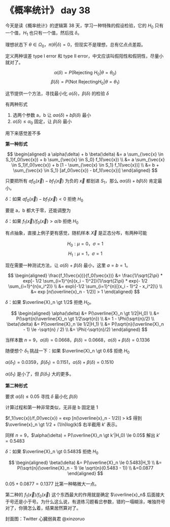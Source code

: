 # 《概率统计》 day 38

今天是读《概率统计》的逻辑第 38 天，学习一种特殊的假设检验，它的 $H_0$ 只有一个值，$H_1$ 也只有一个值，然后找 $\delta$。

理想状态下 $\theta \in \Omega_0$，$\pi(\theta|\delta) = 0$，但现实不是理想，总有亿点点差距。

定义两种误差 type I error 和 type II error，中文应该叫假阳性和假阴性，尽量小就对了。

$$α(δ) = P(\text{Rejecting} \ H_0|θ = θ_0)$$
$$β(δ) = P(\text{Not Rejecting} H_0|θ = θ_1)$$

这节提供一个方法，寻找最小化 $α(δ)，β(δ)$ 的检验 $\delta$

有两种形式

1. 选两个参数 a，b 让 $aα(δ) + bβ(δ)$ 最小
2. $α(δ) \le \alpha_0$ 固定，让 $\beta(\delta)$ 最小

用下来感觉差不多

**第一种形式**

$$
\begin{aligned}
a \alpha(\delta) + b \beta(\delta) &= a \sum_{\vec{x} \in S_1}f_0(\vec{x}) + b \sum_{\vec{x} \in S_0} f_1(\vec{x}) \\
&= a \sum_{\vec{x} \in S_1}f_0(\vec{x}) + b [1 - \sum_{\vec{x} \in S_1} f_1(\vec{x})] \\
&= b + \sum_{\vec{x} \in S_1} [af_0(\vec{x}) - bf_1(\vec{x})]
\end{aligned}
$$

只要把所有 $af_0(\vec{x}) - bf_1(\vec{x})$ 为负的 $\vec{x}$ 都划进 $S_1$，那么 $a \alpha(\delta) + b \beta(\delta)$ 肯定最小。

$\delta$：如果 $af_0(\vec{x}) - bf_1(\vec{x}) \lt 0$ 拒绝 $H_0$

要是 a，b 都大于零，还能调整为

$\delta$：如果 $f_1(\vec{x})/f_0(\vec{x}) > a/b$ 拒绝 $H_0$

有点抽象，直接上例子更有感觉，随机样本 $\vec{X}$ 是正态分布，有两种可能

$$
H_0: \mu = 0，\sigma = 1
$$
$$
H_1: \mu = 1，\sigma = 1
$$

现在需要一种测试方法，让 $\alpha(\delta) + \beta(\delta)$ 最小，这里 $a = b = 1$。

$$
\begin{aligned}
\frac{f_1(\vec{x})}{f_0(\vec{x})} &= \frac{1/\sqrt{2\pi} * exp[- 1/2 \sum_{i=1}^{n}(x_i - 1)^2]}{1/\sqrt{2\pi} * exp(- 1/2 \sum_{i=1}^{n}x_i^2)} \\
&= exp\{-1/2 \sum_{i=1}^{n}[(x_i - 1)^2 - x_i^2]\} \\
&= exp [n(\overline{x}_n - 1/2)] > 1
\end{aligned}
$$

$\delta$：如果 $\overline{X}_n \gt 1/2$ 拒绝 $H_0$。

$$
\begin{aligned}
\alpha(\delta) &= P(\overline{X}_n \gt 1/2|H_0) \\
&= P(\sqrt{n}\overline{X}_n \gt 1/2\sqrt{n}) \\
&= 1 - \Phi(\sqrt{n}/2) \\
\beta(\delta) &= P(\overline{X}_n \le 1/2|H_1) \\
&= P(\sqrt{n}(\overline{X}_n - 1) \le -\sqrt{n} / 2) \\
&= \Phi(-\sqrt{n}/2)
\end{aligned}
$$

当样本数 $n = 9$，$\alpha(\delta) = 0.0668$，$\beta(\delta) = 0.0668$，$\alpha(\delta) + \beta(\delta)=0.1336$

随便想个 $\delta_1$ 挑战一下：如果 $\overline{X}_n \gt 0.6$ 拒绝 $H_0$

$\alpha(\delta_1) = 0.0359$，$\beta(\delta_1) = 0.1151$，$\alpha(\delta) + \beta(\delta)=0.1510$

$\alpha(\delta_1)$ 是小了，但 $\beta(\delta_1)$ 大的更多。

**第二种形式**

要求 $\alpha(\delta) \le 0.05$ 寻找 $\delta$ 最小化 $\beta(\delta)$

计算过程和第一种非常类似，无非是 b 固定是 1

$f_1(\vec{x})/f_0(\vec{x}) = exp [n(\overline{x}_n - 1/2)] > k$ 得到 $\overline{x}_n \gt 1/2 + (1/n)log(k)$ 右半截用 $k'$ 表示。

同样 $n=9$，$\alpha(\delta) = P(\overline{X}_n \gt k'|H_0) \le 0.05$ 解出 $k'=0.5483$

$\delta$：如果 $\overline{X}_n \gt 0.5483$ 拒绝 $H_0$

$$
\begin{aligned}
\beta(\delta) &= P(\overline{X}_n \le 0.5483|H_1) \\
&= P(\sqrt{n}(\overline{X}_n - 1) \le \sqrt{n}(0.5483 - 1)) \\
&=0.0877
\end{aligned}
$$

$0.05 + 0.0877 = 0.1377$ 比第一种略微大一点。

第二种的 $f_1(\vec{x})/f_0(\vec{x})$ 这个东西最大的作用就是确定 $\overline{x}_n$ 后面接大于号还是小于号。为什么这么说，有道练习题看岔参数，错的一塌糊涂，唯独符号对了，你猜怎么着，结果居然算对了。

封面图：Twitter 心臓弱眞君 @xinzoruo